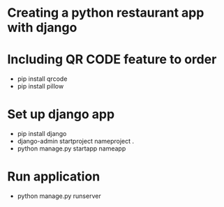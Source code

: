 # Creating a python restaurant app with django

# Including QR CODE feature to order
- pip install qrcode
- pip install pillow

# Set up django app
- pip install django
- django-admin startproject nameproject .
- python manage.py startapp nameapp


# Run application
- python manage.py runserver
